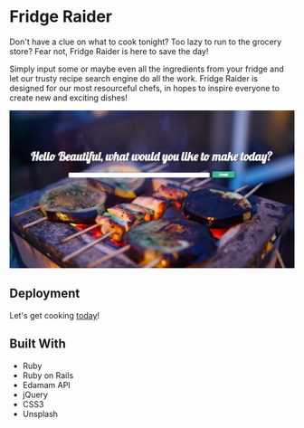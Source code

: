 # Fridge Raider 

Don't have a clue on what to cook tonight? Too lazy to run to the grocery store? Fear not, Fridge Raider is here to save the day! 

Simply input some or maybe even all the ingredients from your fridge and let our trusty recipe search engine do all the work. Fridge Raider is designed for our most resourceful chefs, in hopes to inspire everyone to create new and exciting dishes! 

<p align="center">
	<img src= "app/assets/images/FridgeRaiderHome.png" alt="Fridge Raider Welcome Page">
</p>

## Deployment 
Let's get cooking [today](https://fridge-raider.herokuapp.com/)! 

## Built With
- Ruby
- Ruby on Rails
- Edamam API
- jQuery 
- CSS3
- Unsplash

